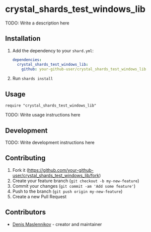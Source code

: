 # crystal_shards_test_windows_lib

TODO: Write a description here

## Installation

1. Add the dependency to your `shard.yml`:

   ```yaml
   dependencies:
     crystal_shards_test_windows_lib:
       github: your-github-user/crystal_shards_test_windows_lib
   ```

2. Run `shards install`

## Usage

```crystal
require "crystal_shards_test_windows_lib"
```

TODO: Write usage instructions here

## Development

TODO: Write development instructions here

## Contributing

1. Fork it (<https://github.com/your-github-user/crystal_shards_test_windows_lib/fork>)
2. Create your feature branch (`git checkout -b my-new-feature`)
3. Commit your changes (`git commit -am 'Add some feature'`)
4. Push to the branch (`git push origin my-new-feature`)
5. Create a new Pull Request

## Contributors

- [Denis Maslennikov](https://github.com/your-github-user) - creator and maintainer
